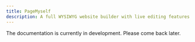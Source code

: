 ```yaml
---
title: PageMyself
description: A full WYSIWYG website builder with live editing features
---
```


The documentation is currently in development. Please come back later.